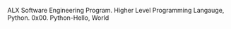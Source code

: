 ALX Software Engineering Program.
Higher Level Programming Langauge, Python.
0x00. Python-Hello, World
